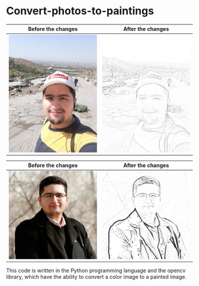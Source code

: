 # Convert-photos-to-paintings

Before the changes             |  After the changes
:-------------------------:|:-------------------------:
![](https://github.com/sharifnezhad/python-workout/blob/main/Assignment22/convert-photos-to-paintings/amir2.jpg)  |  ![](https://github.com/sharifnezhad/python-workout/blob/main/Assignment22/convert-photos-to-paintings/paint99.jpg)

Before the changes             |  After the changes
:-------------------------:|:-------------------------:
![](https://github.com/sharifnezhad/python-workout/blob/main/Assignment22/convert-photos-to-paintings/amir.jpg)  |  ![](https://github.com/sharifnezhad/python-workout/blob/main/Assignment22/convert-photos-to-paintings/paint.jpg)

This code is written in the Python programming language and the opencv library, which have the ability to convert a color image to a painted image.
